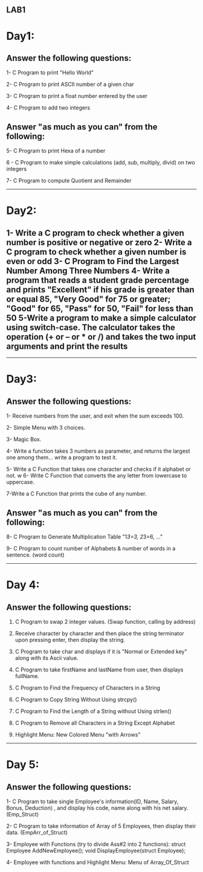 LAB1 
------------------------------------------------
Day1:
=====

Answer the following questions:
--------------------------------

1- C Program to print "Hello World"

2- C Program to print ASCII number of a given char

3- C Program to print a float number entered by the user

4- C Program to add two integers


Answer "as much as you can" from the following:
------------------------------------------------

5- C Program to print Hexa of a number

6 - C Program to make simple calculations (add, sub, multiply, divid) on two integers

7- C Program to compute Quotient and Remainder

------------------------------------------------
Day2:
=====
1- Write a C program to check whether a given number is positive or negative or zero
2- Write a C program to check whether a given number is even or odd
3- C Program to Find the Largest Number Among Three Numbers
4- Write a program that reads a student grade percentage and prints 
"Excellent" if his grade is greater than or equal 85, "Very Good" for 75 or greater;
 "Good" for 65, "Pass" for 50, "Fail" for less than 50
5-Write a program to make a simple calculator using switch-case.
 The calculator takes the operation (+ or – or * or /) and takes the two input arguments and print the results
------------------------------------------------

------------------------------------------
Day3:
=====

Answer the following questions:
--------------------------------

1- Receive numbers from the user, and exit when the sum exceeds 100.
  
2- Simple Menu with 3 choices.    

3- Magic Box.
  
4- Write a function takes 3 numbers as parameter, and returns the largest one among them... write a program to test it.

5- Write a C Function that takes one character and checks if it alphabet or not.
w
6- Write C Function that converts the any letter from lowercase to uppercase.

7-Write a C Function that prints the cube of any number.

Answer "as much as you can" from the following:
------------------------------------------------
8- C Program to Generate Multiplication Table "1*3=3, 2*3=6, ..."

9- C Program to count number of Alphabets & number of words in a sentence. (word count)


------------------------------------------------
Day 4:
======

Answer the following questions:
--------------------------------
1) C Program to swap 2 integer values. (Swap function, calling by address)

1) Receive character by character and then place the string terminator upon pressing enter, then display the string.

2) C Program to take char and displays if it is "Normal or Extended key" along with its Ascii value.

3) C Program to take firstName and lastName from user, then displays fullName.

4) C Program to Find the Frequency of Characters in a String

5) C Program to Copy String Without Using strcpy()

6) C Program to Find the Length of a String without Using strlen()

9) C Program to Remove all Characters in a String Except Alphabet

10) Highlight Menu: New Colored Menu "with Arrows"
------------------------------------------------------------------------------------------------

Day 5:
======

Answer the following questions:
--------------------------------

1- C Program to take single Employee's information(ID, Name, Salary, Bonus, Deduction)
, and display his code, name along with his net salary. (Emp_Struct)

2- C Program to take information of Array of 5 Employees, then display their data. (EmpArr_of_Struct)

3- Employee with Functions (try to divide Ass#2 into 2 functions): 
	struct Employee AddNewEmployee();
	void DisplayEmployee(struct Employee); 

4- Employee with functions and Highlight Menu: Menu of Array_Of_Struct


